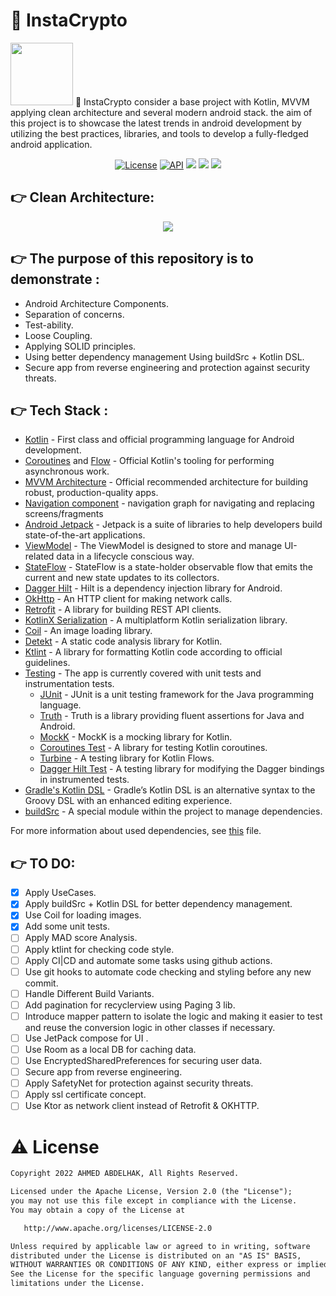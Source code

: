 # 🚀 InstaCrypto
<img src="https://user-images.githubusercontent.com/20733292/192638539-e312e79c-4bd6-46ba-992f-1acfe7347b84.png" width="100">
🎯 InstaCrypto consider a base project with Kotlin, MVVM applying clean architecture and several modern android stack. the aim of this project is to showcase the latest trends in android development by utilizing the best practices, libraries, and tools to develop a fully-fledged android application.


<p align="center">
  <a href="https://opensource.org/licenses/Apache-2.0"><img alt="License" src="https://img.shields.io/badge/License-Apache%202.0-blue.svg"/></a>
  <a href="https://android-arsenal.com/api?level=21"><img alt="API" src="https://img.shields.io/badge/API-21%2B-brightgreen.svg?style=flat"/></a>
<a name="platform">
  <img src="https://img.shields.io/badge/Platform-Android-success?style=flat">
</a>
<a name="language">
  <img src="https://img.shields.io/badge/Language-Kotlin---?style=flat">
</a>
<a name="open_source">
  <img src="https://badges.frapsoft.com/os/v1/open-source.svg?v=102?style=flat">
</a>
</p>

:point_right: Clean Architecture:
-----------------
<div align="center">
<img src="https://user-images.githubusercontent.com/20733292/192646997-1c95d99f-a7c4-43ec-9af6-e5b27fb52062.png">
</div>


:point_right: The purpose of this repository is to demonstrate :
-----------------
- Android Architecture Components.
- Separation of concerns.
- Test-ability.
- Loose Coupling.
- Applying SOLID principles.
- Using better dependency management Using buildSrc + Kotlin DSL.
- Secure app from reverse engineering and protection against security threats.

:point_right: Tech Stack :
-----------------
- [Kotlin](https://kotlinlang.org/) - First class and official programming language for Android development.
- [Coroutines](https://kotlinlang.org/docs/reference/coroutines-overview.html) and [Flow](https://kotlinlang.org/docs/reference/coroutines/flow.html#asynchronous-flow) - Official Kotlin's tooling for performing asynchronous work.
- [MVVM Architecture](https://developer.android.com/jetpack/guide) - Official recommended architecture for building robust, production-quality apps.
- [Navigation component](https://developer.android.com/guide/navigation?gclid=CjwKCAjwpqCZBhAbEiwAa7pXeZjk0QE0wCj3xe9GKngJ9UurROkHznEj2I_mT6hT1dmTUm95WmVONBoCeQ8QAvD_BwE&gclsrc=aw.ds) - navigation graph for navigating and replacing screens/fragments
- [Android Jetpack](https://developer.android.com/jetpack) - Jetpack is a suite of libraries to help developers build state-of-the-art applications.
- [ViewModel](https://developer.android.com/topic/libraries/architecture/viewmodel) - The ViewModel is designed to store and manage UI-related data in a lifecycle conscious way.
- [StateFlow](https://developer.android.com/kotlin/flow/stateflow-and-sharedflow#stateflow) - StateFlow is a state-holder observable flow that emits the current and new state updates to its collectors.
- [Dagger Hilt](https://developer.android.com/training/dependency-injection/hilt-android) - Hilt is a dependency injection library for Android.
- [OkHttp](https://github.com/square/okhttp) - An HTTP client for making network calls.
- [Retrofit](https://github.com/square/retrofit) - A library for building REST API clients.
- [KotlinX Serialization](https://github.com/Kotlin/kotlinx.serialization) - A multiplatform Kotlin serialization library.
- [Coil](https://github.com/coil-kt/coil) - An image loading library.
- [Detekt](https://github.com/detekt/detekt) - A static code analysis library for Kotlin.
- [Ktlint](https://github.com/pinterest/ktlint) - A library for formatting Kotlin code according to official guidelines.
- [Testing](https://developer.android.com/training/testing) - The app is currently covered with unit tests and instrumentation tests.
  - [JUnit](https://junit.org/junit5) - JUnit is a unit testing framework for the Java programming language.
  - [Truth](https://github.com/google/truth) - Truth is a library providing fluent assertions for Java and Android.
  - [MockK](https://github.com/mockk/mockk) - MockK is a mocking library for Kotlin.
  - [Coroutines Test](https://github.com/Kotlin/kotlinx.coroutines/tree/master/kotlinx-coroutines-test) - A library for testing Kotlin coroutines.
  - [Turbine](https://github.com/cashapp/turbine) - A testing library for Kotlin Flows.
  - [Dagger Hilt Test](https://developer.android.com/training/dependency-injection/hilt-testing) - A testing library for modifying the Dagger bindings in instrumented tests.
- [Gradle's Kotlin DSL](https://docs.gradle.org/current/userguide/kotlin_dsl.html) - Gradle’s Kotlin DSL is an alternative syntax to the Groovy DSL with an enhanced editing experience.
- [buildSrc](https://docs.gradle.org/current/userguide/organizing_gradle_projects.html#sec:build_sources) - A special module within the project to manage dependencies.

For more information about used dependencies, see [this](/buildSrc/src/main/java/Dependencies.kt) file.



:point_right: TO DO:
-----------
- [X] Apply UseCases.
- [X] Apply buildSrc + Kotlin DSL for better dependency management.
- [X] Use Coil for loading images.
- [X] Add some unit tests.
- [ ] Apply MAD score Analysis.
- [ ] Apply ktlint for checking code style.
- [ ] Apply CI|CD and automate some tasks using github actions.
- [ ] Use git hooks to automate code checking and styling before any new commit.
- [ ] Handle Different Build Variants.
- [ ] Add pagination for recyclerview using Paging 3 lib. 
- [ ] Introduce mapper pattern to isolate the logic and making it easier to test and reuse the conversion logic in other classes if necessary.
- [ ] Use JetPack compose for UI .
- [ ] Use Room as a local DB for caching data.
- [ ] Use EncryptedSharedPreferences for securing user data.
- [ ] Secure app from reverse engineering.
- [ ] Apply SafetyNet for protection against security threats.
- [ ] Apply ssl certificate concept.
- [ ] Use Ktor as network client instead of Retrofit & OKHTTP.

# ⚠️ License
```xml
Copyright 2022 AHMED ABDELHAK, All Rights Reserved.

Licensed under the Apache License, Version 2.0 (the "License");
you may not use this file except in compliance with the License.
You may obtain a copy of the License at

   http://www.apache.org/licenses/LICENSE-2.0

Unless required by applicable law or agreed to in writing, software
distributed under the License is distributed on an "AS IS" BASIS,
WITHOUT WARRANTIES OR CONDITIONS OF ANY KIND, either express or implied.
See the License for the specific language governing permissions and
limitations under the License.
```

